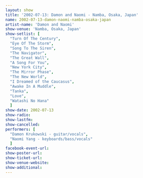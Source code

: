 ```yaml
---
layout: show
title: '2002-07-13: Damon and Naomi - Namba, Osaka, Japan'
name: 2002-07-13-damon-naomi-namba-osaka-japan
artist-name: 'Damon and Naomi'
show-venue: 'Namba, Osaka, Japan'
show-setlist: [
  "Turn Of The Century",
  "Eye Of The Storm",
  "Song To The Siren",
  "The Navigator",
  "The Great Wall",
  "A Song For You",
  "New York City",
  "The Mirror Phase",
  "The New World",
  "I Dreamed of the Caucasus",
  "Awake In A Muddle",
  "Tanka",
  "Love",
  "Watashi No Hana"
  ]
show-date: 2002-07-13
show-radio: 
show-lastfm: 
show-cancelled: 
performers: [
  "Damon Krukowski - guitar/vocals",
  "Naomi Yang - keyboards/bass/vocals"
  ]
facebook-event-url: 
show-poster-url: 
show-ticket-url: 
show-venue-website: 
show-additional: 
---
```


